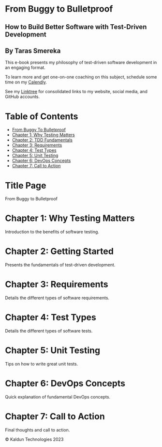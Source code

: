 # From Buggy to Bulletproof
## How to Build Better Software with Test-Driven Development
## By Taras Smereka

This e-book presents my philosophy of test-driven software development in an engaging format.

To learn more and get one-on-one coaching on this subject, schedule some time on my [Calendly](https://calendly.com/kaldun/meeting).

See my [Linktree](https://linktr.ee/kaldun_tech) for consolidated links to my website, social media, and GitHub accounts.

# Table of Contents

- [From Buggy To Bulletproof](chapters/title-page)
- [Chapter 1: Why Testing Matters](chapters/ch01-why-testing-matters)
- [Chapter 2: TDD Fundamentals](chapters/ch02-tdd-fundamentals)
- [Chapter 3: Requirements](chapters/ch03-requirements)
- [Chapter 4: Test Types](chapters/ch04-test-types)
- [Chapter 5: Unit Testing](chapters/ch05-unit-tests)
- [Chapter 6: DevOps Concepts](chapters/ch06-devops)
- [Chapter 7: Call to Action](chapters/ch07-call-to-action)

# Title Page
From Buggy to Bulletproof

# Chapter 1: Why Testing Matters
Introduction to the benefits of software testing.

# Chapter 2: Getting Started
Presents the fundamentals of test-driven development.

# Chapter 3: Requirements
Details the different types of software requirements.

# Chapter 4: Test Types
Details the different types of software tests.

# Chapter 5: Unit Testing
Tips on how to write great unit tests.

# Chapter 6: DevOps Concepts
Quick explanation of fundamental DevOps concepts.

# Chapter 7: Call to Action
Final thoughts and call to action.

&copy; Kaldun Technologies 2023
